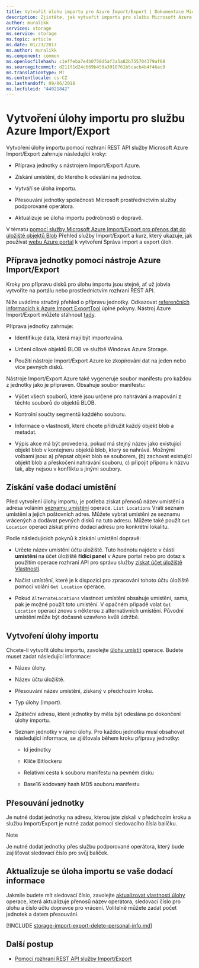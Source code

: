 ```yaml
---
title: Vytvořit úlohu importu pro Azure Import/Export | Dokumentace Microsoftu
description: Zjistěte, jak vytvořit importu pro službu Microsoft Azure Import/Export.
author: muralikk
services: storage
ms.service: storage
ms.topic: article
ms.date: 01/23/2017
ms.author: muralikk
ms.component: common
ms.openlocfilehash: c1effeba7e4b0750d5af3a5a82b755704379af68
ms.sourcegitcommit: d211f1d24c669b459a3910761b5cacb4b4f46ac9
ms.translationtype: MT
ms.contentlocale: cs-CZ
ms.lasthandoff: 09/06/2018
ms.locfileid: "44021842"
---
```

# <a name="creating-an-import-job-for-the-azure-importexport-service"></a>Vytvoření úlohy importu pro službu Azure Import/Export

Vytvoření úlohy importu pomocí rozhraní REST API služby Microsoft Azure Import/Export zahrnuje následující kroky:

-   Příprava jednotky s nástrojem Import/Export Azure.

-   Získání umístění, do kterého k odeslání na jednotce.

-   Vytváří se úloha importu.

-   Přesouvání jednotky společnosti Microsoft prostřednictvím služby podporované operátora.

-   Aktualizuje se úloha importu podrobnosti o dopravě.

 V tématu [pomocí služby Microsoft Azure Import/Export pro přenos dat do úložiště objektů Blob](storage-import-export-service.md) Přehled služby Import/Export a kurz, který ukazuje, jak používat [webu Azure portal](https://portal.azure.com/) k vytvoření Správa import a export úloh.

## <a name="preparing-drives-with-the-azure-importexport-tool"></a>Příprava jednotky pomocí nástroje Azure Import/Export

Kroky pro přípravu disků pro úlohu importu jsou stejné, ať už jobvia vytvoříte na portálu nebo prostřednictvím rozhraní REST API.

Níže uvádíme stručný přehled o přípravu jednotky. Odkazovat [referenčních informacích k Azure Import ExportTool](storage-import-export-tool-how-to-v1.md) úplné pokyny. Nástroj Azure Import/Export můžete stáhnout [tady](http://go.microsoft.com/fwlink/?LinkID=301900).

Příprava jednotky zahrnuje:

-   Identifikuje data, která mají být importována.

-   Určení cílové objektů BLOB ve službě Windows Azure Storage.

-   Použití nástroje Import/Export Azure ke zkopírování dat na jeden nebo více pevných disků.

 Nástroje Import/Export Azure také vygeneruje soubor manifestu pro každou z jednotky jako je připraven. Obsahuje soubor manifestu:

-   Výčet všech souborů, které jsou určené pro nahrávání a mapování z těchto souborů do objektů BLOB.

-   Kontrolní součty segmentů každého souboru.

-   Informace o vlastnosti, které chcete přidružit každý objekt blob a metadat.

-   Výpis akce má být provedena, pokud má stejný název jako existující objekt blob v kontejneru objektů blob, který se nahrává. Možnými volbami jsou: a) přepsat objekt blob se souborem, (b) zachovat existující objekt blob a přeskočení nahrávání souboru, c) připojit příponu k názvu tak, aby nejsou v konfliktu s jinými soubory.

## <a name="obtaining-your-shipping-location"></a>Získání vaše dodací umístění

Před vytvoření úlohy importu, je potřeba získat přenosů název umístění a adresa voláním [seznamu umístění](https://docs.microsoft.com/rest/api/storageimportexport/locations/list) operace. `List Locations` Vrátí seznam umístění a jejich poštovních adres. Můžete vybrat umístění ze seznamu vrácených a dodávat pevných disků na tuto adresu. Můžete také použít `Get Location` operaci získat přímo dodací adresu pro konkrétní lokalitu.

 Podle následujících pokynů k získání umístění dopravě:

-   Určete název umístění účtu úložiště. Tuto hodnotu najdete v části **umístění** na účet úložiště **řídicí panel** v Azure portal nebo pro dotaz s použitím operace rozhraní API pro správu služby [získat účet úložiště Vlastnosti](/rest/api/storagerp/storageaccounts#StorageAccounts_GetProperties).

-   Načíst umístění, které je k dispozici pro zpracování tohoto účtu úložiště pomocí volání `Get Location` operace.

-   Pokud `AlternateLocations` vlastnost umístění obsahuje umístění, sama, pak je možné použít toto umístění. V opačném případě volat `Get Location` operaci znovu s některou z alternativních umístění. Původní umístění může být dočasně uzavřeno kvůli údržbě.

## <a name="creating-the-import-job"></a>Vytvoření úlohy importu
Chcete-li vytvořit úlohu importu, zavolejte [úlohy umístit](/rest/api/storageimportexport/jobs#Jobs_CreateOrUpdate) operace. Budete muset zadat následující informace:

-   Název úlohy.

-   Název účtu úložiště.

-   Přesouvání název umístění, získaný v předchozím kroku.

-   Typ úlohy (Import).

-   Zpáteční adresu, které jednotky by měla být odeslána po dokončení úlohy importu.

-   Seznam jednotky v rámci úlohy. Pro každou jednotku musí obsahovat následující informace, se zjišťovala během kroku přípravy jednotky:

    -   Id jednotky

    -   Klíče Bitlockeru

    -   Relativní cesta k souboru manifestu na pevném disku

    -   Base16 kódovaný hash MD5 souboru manifestu

## <a name="shipping-your-drives"></a>Přesouvání jednotky
Je nutné dodat jednotky na adresu, kterou jste získali v předchozím kroku a službu Import/Export je nutné zadat pomocí sledovacího čísla balíčku.

> [!NOTE]
>  Je nutné dodat jednotky přes službu podporované operátora, který bude zajišťovat sledovací číslo pro svůj balíček.

## <a name="updating-the-import-job-with-your-shipping-information"></a>Aktualizuje se úloha importu se vaše dodací informace
Jakmile budete mít sledovací číslo, zavolejte [aktualizovat vlastnosti úlohy](https://docs.microsoft.com/rest/api/storageimportexport/Jobs/Update) operace, která aktualizuje přenosů název operátora, sledovací číslo pro úlohu a číslo účtu dopravce pro vrácení. Volitelně můžete zadat počet jednotek a datem přesouvání.

[!INCLUDE [storage-import-export-delete-personal-info.md](../../../includes/storage-import-export-delete-personal-info.md)]

## <a name="next-steps"></a>Další postup

* [Pomocí rozhraní REST API služby Import/Export](storage-import-export-using-the-rest-api.md)
